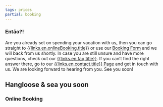 ```yaml
---
tags: prices
partial: booking
---
```


### Então?!

Are you already set on spending your vacation with us, then you can go straight to [{{links.en.onlineBooking.title}}]({{links.en.onlineBooking.path}}) or use our [Booking Form]({{links.en.bookingRequest.path}}) and we will back from us shortly. In case you are still unsure and have more questions, check out our [{{links.en.faq.title}}]({{links.en.faq.path}}). If you can’t find the right answer there, go to our [{{links.en.contact.title}} Page]({{links.en.contact.path}}) and get in touch with us. We are looking forward to hearing from you. See you soon!

## Hangloose & sea you soon

### Online Booking
